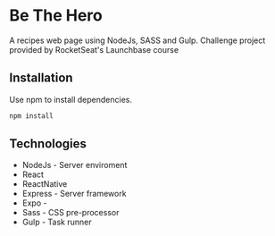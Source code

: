 # Be The Hero

A recipes web page using NodeJs, SASS and Gulp. Challenge project provided by RocketSeat's Launchbase course


## Installation

Use npm to install dependencies.

```bash
npm install
```

## Technologies
- NodeJs - Server enviroment
- React
- ReactNative
- Express - Server framework
- Expo -
- Sass - CSS pre-processor
- Gulp - Task runner